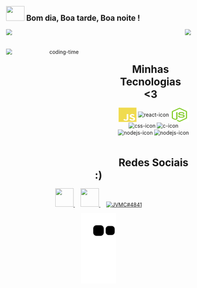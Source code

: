 ## <img  height="40" width="50" src = "https://cdn-icons-png.flaticon.com/512/1534/1534067.png"  /> Bom dia, Boa tarde, Boa noite ! 

<div>
  
  <img  height="180em" src="https://github-readme-stats.vercel.app/api?username=JVMC42&show_icons=true&theme=synthwave&include_all_commits=true&count_private=true"/>
  <img align="right" height="180em" src="https://github-readme-stats.vercel.app/api/top-langs/?username=JVMC42&layout=compact&langs_count=16&theme=synthwave"/>
</div>
<br>

<div  align="center"> 
  <div style="display: inline_block"><br>
    <img align="left" width="300" height="300" alt="coding-time" src="https://media.giphy.com/media/Vh1KrUr6Tvl1RFYYk6/giphy.gif">
    <h1 align="center">Minhas Tecnologias <3</h1>
    <img align="center" height="40" width="50" alt="js-icon"  src="https://raw.githubusercontent.com/devicons/devicon/master/icons/javascript/javascript-plain.svg">
    <img align="center" height="40" width="50" alt="react-icon" src="https://cdn.jsdelivr.net/gh/devicons/devicon/icons/typescript/typescript-original.svg">
    <img align="center" height="40" width="50" alt="html-icon" src="https://raw.githubusercontent.com/devicons/devicon/master/icons/nodejs/nodejs-original.svg">
    <img align="center" height="40" width="50" alt="css-icon" src="https://cdn.jsdelivr.net/gh/devicons/devicon/icons/react/react-original.svg">
    <img align="center" height="40" width="50" alt="c-icon" src="https://cdn.jsdelivr.net/gh/devicons/devicon/icons/mongodb/mongodb-original.svg">
    <img align="center" height="40" width="50" alt="nodejs-icon" src="https://cdn.jsdelivr.net/gh/devicons/devicon/icons/mysql/mysql-original.svg">
    <img align="center" height="40" width="50" alt="nodejs-icon" src="https://cdn.jsdelivr.net/gh/devicons/devicon/icons/git/git-original.svg"
   </div>
    
  <div  align="center"> 
  <div style="display: inline_block"><br>
    <h1 align="center">Redes Sociais :)</h1>
    <a href = "https://www.linkedin.com/in/jo%C3%A3o-victor-mariano-9813b9233/">
      <img height="50" width="50" src="https://upload.wikimedia.org/wikipedia/commons/thumb/c/ca/LinkedIn_logo_initials.png/640px-LinkedIn_logo_initials.png">
    </a>
      &nbsp;
      &nbsp;
    <a href = "https://instagram.com/jvmc34?igshid=NTA5ZTk1NTc=">
      <img height="50" width="50" src="https://upload.wikimedia.org/wikipedia/commons/thumb/a/a5/Instagram_icon.png/2048px-Instagram_icon.png">
    </a>
      &nbsp;
      &nbsp;
    <a href="mailto:jonyvic.tor42@gmail.com">
      <img height="45" width="50" alt="JVMC#4841" src="https://imagepng.org/wp-content/uploads/2018/03/gmail-cone-icon.png">
    </a>
   </div>
    
  
 
  ![Snake animation](https://github.com/JVMC42/JVMC42/blob/output/github-contribution-grid-snake.svg)
 

